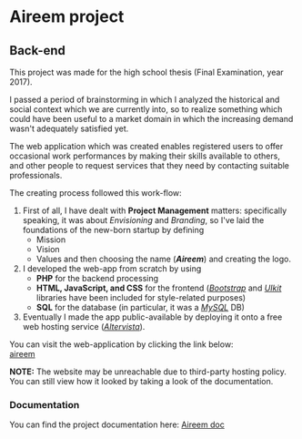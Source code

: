 # Aireem project

## Back-end

This project was made for the high school thesis (Final Examination, year 2017).

I passed a period of brainstorming in which I analyzed the historical and social context which we are currently 
into, so to realize something which could have been useful to a market domain in which the increasing demand wasn't 
adequately satisfied yet.

The web application which was created enables registered users to offer occasional work performances by making their 
skills available to others, and other people to request services that they need by contacting suitable professionals.

The creating process followed this work-flow:
1. First of all, I have dealt with **Project Management** matters: specifically speaking, it was about _Envisioning_ 
and _Branding_, so I've laid the foundations of the new-born startup by defining
    * Mission
    * Vision
    * Values
and then choosing the name (***Aireem***) and creating the logo.
2. I developed the web-app from scratch by using 
    * **PHP** for the backend processing
    * **HTML, JavaScript, and CSS** for the frontend ([_Bootstrap_](https://getbootstrap.com/) and [_UIkit_](https://getuikit.com/) libraries have been included for style-related purposes)
    * **SQL** for the database (in particular, it was a [_MySQL_](https://www.mysql.com/) DB)
3. Eventually I made the app public-available by deploying it onto a free web hosting service ([_Altervista_](https://it.altervista.org/)).

You can visit the web-application by clicking the link below:  
[aireem](http://aireem.altervista.org/)

**NOTE:** The website may be unreachable due to third-party hosting policy. You can still view how it looked by taking 
a look of the documentation.

### Documentation
You can find the project documentation here: [Aireem doc](#)
